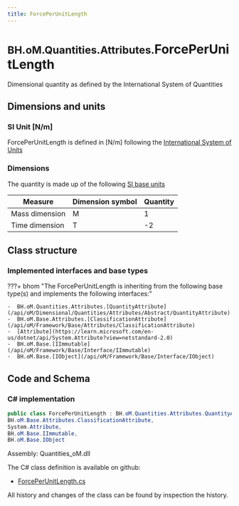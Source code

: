 ```yaml
---
title: ForcePerUnitLength
---
```


# <small>BH.oM.Quantities.Attributes.</small>**ForcePerUnitLength**

Dimensional quantity as defined by the International System of Quantities

## Dimensions and units

### SI Unit [N/m]

ForcePerUnitLength is defined in [N/m] following the [International System of Units](https://en.wikipedia.org/wiki/International_System_of_Units) 

### Dimensions

The quantity is made up of the following [SI base units](https://en.wikipedia.org/wiki/SI_base_unit)

| Measure        | Dimension symbol | Quantity |
|------------------|--------|----------|
| Mass dimension |  M  |1  |
| Time dimension |  T  |-2  |

## Class structure

### Implemented interfaces and base types

???+ bhom "The ForcePerUnitLength is inheriting from the following base type(s) and implements the following interfaces:"

    -  BH.oM.Quantities.Attributes.[QuantityAttribute](/api/oM/Dimensional/Quantities/Attributes/Abstract/QuantityAttribute)
    -  BH.oM.Base.Attributes.[ClassificationAttribute](/api/oM/Framework/Base/Attributes/ClassificationAttribute)
    -  [Attribute](https://learn.microsoft.com/en-us/dotnet/api/System.Attribute?view=netstandard-2.0)
    -  BH.oM.Base.[IImmutable](/api/oM/Framework/Base/Interface/IImmutable)
    -  BH.oM.Base.[IObject](/api/oM/Framework/Base/Interface/IObject)




## Code and Schema

### C# implementation

``` C# title="C#"
public class ForcePerUnitLength : BH.oM.Quantities.Attributes.QuantityAttribute,
BH.oM.Base.Attributes.ClassificationAttribute,
System.Attribute,
BH.oM.Base.IImmutable,
BH.oM.Base.IObject
```

Assembly: Quantities_oM.dll

The C# class definition is available on github:

- [ForcePerUnitLength.cs](https://github.com/BHoM/BHoM/blob/develop/Quantities_oM/Attributes\ForcePerUnitLength.cs)

All history and changes of the class can be found by inspection the history.
